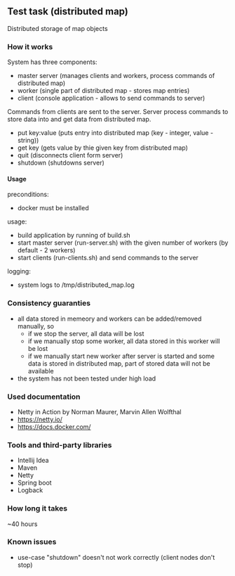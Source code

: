## Test task (distributed map)
Distributed storage of map objects

### How it works
System has three components: 
* master server (manages clients and workers, process commands of distributed map)
* worker (single part of distributed map - stores map entries)
* client (console application - allows to send commands to server)

Commands from clients are sent to the server. Server process commands to store data into and get data from distributed map.
* put key:value (puts entry into distributed map (key - integer, value - string))
* get key (gets value by thie given key from distributed map)
* quit (disconnects client form server)
* shutdown (shutdowns server)

#### Usage
preconditions:
* docker must be installed

usage:
* build application by running of build.sh
* start master server (run-server.sh) with the given number of workers (by default - 2 workers)
* start clients (run-clients.sh) and send commands to the server

logging:
* system logs to /tmp/distributed_map.log

### Consistency guaranties
* all data stored in memeory and workers can be added/removed manually, so
  * if we stop the server, all data will be lost
  * if we manually stop some worker, all data stored in this worker will be lost
  * if we manually start new worker after server is started and some data is stored in distributed map, part of stored data will not be available
* the system has not been tested under high load

### Used documentation
* Netty in Action by Norman Maurer, Marvin Allen Wolfthal
* https://netty.io/
* https://docs.docker.com/

### Tools and third-party libraries
* Intellij Idea
* Maven
* Netty
* Spring boot
* Logback

### How long it takes
~40 hours

### Known issues
* use-case "shutdown" doesn't not work correctly (client nodes don't stop)